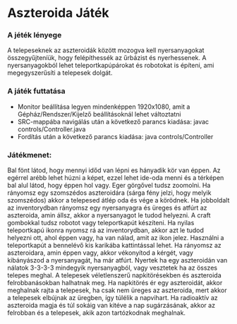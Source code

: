 # Aszteroida Játék

### A jéték lényege
A telepeseknek az aszteroidák között mozogva kell nyersanyagokat összegyűjteníük, hogy felépíthessék az űrbázist és nyerhessenek. A nyersanyagokból lehet teleportkapúpárokat és robotokat is építeni, ami megegyszerűsíti a telepesek dolgát.

### A játék futtatása
* Monitor beállítása legyen mindenképpen 1920x1080, amit a Gépház/Rendszer/Kijelző beállításoknál lehet változtatni
* SRC-mappába navigálás után a következő parancs kiadása: javac controls/Controller.java
* Fordítás után a következő parancs kiadása: java controls/Controller

### Játékmenet:

Bal fönt látod, hogy mennyi időd van lépni es hányadik kör van éppen. Az egérrel arébb lehet húzni a képet, ezzel lehet ide-oda menni és a térképen bal alul látod, hogy éppen hol vagy. Eger görgővel tudsz zoomolni. Ha rányomsz egy szomszédos aszteroidára (sárga fény jelzi, hogy melyik szomszédos) akkor a telepesed átlép oda és vége a körödnek. Ha jobboldalt az inventorydban rányomsz egy nyersanyagra és üreges és atfúrt az aszteroida, amin állsz, akkor a nyersanyagot le tudod helyezni. A craft gombokkal tudsz robotot vagy teleportkapút készíteni. Ha nyilas teleportkapú ikonra nyomsz rá az inventorydban, akkor azt le tudod helyezni ott, ahol éppen vagy, ha van nálad, amit az ikon jelez. Használni a teleportkapút a bennelévő kis karikába kattintással lehet. Ha rányomsz az aszteroidara, amin éppen vagy, akkor vékonyítod a kérgét, vagy
kibányászod a nyersanyagát, ha már atfúrt. Nyertek ha egy aszteroidán van nálatok 3-3-3-3 mindegyik nyersanyagból, vagy vesztetek ha az összes telepes meghal.
A telepesek véletlenszerű napkitörésekben és aszteroida felrobbanásokban halhatnak meg. Ha napkitörés ér egy aszteroidát, akkor meghalnak rajta a telepesek, ha csak nem üreges az aszteroida, mert akkor a telepesek elbújnak az üregben, így túlélik a napvihart. Ha radioaktív az aszteroida magja és túl sokáig van kitéve a nap sugárzásának, akkor az felrobban és a telepesek, akik azon tartózkodnak meghalnak.

